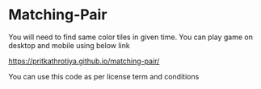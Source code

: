# Matching-Pair
You will need to find same color tiles in given time. You can play game on desktop and mobile using below link

https://pritkathrotiya.github.io/matching-pair/

You can use this code as per license term and conditions

